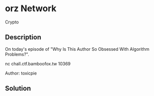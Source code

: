 # orz Network

Crypto

## Description

On today's episode of "Why Is This Author So Obsessed With Algorithm Problems?".

nc chall.ctf.bamboofox.tw 10369

Author: toxicpie

## Solution
